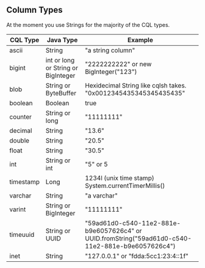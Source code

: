 ## Column Types

At the moment you use Strings for the majority of the CQL types.


| CQL Type        | Java Type   |  Example  |
| ------------- |---------------| -----|
| ascii         | String | "a string column" |
| bigint        | int or long or String or BigInteger      |   "2222222222" or new BigInteger("123") |
| blob          | String or ByteBuffer      |    Hexidecimal String like cqlsh takes. "0x0012345435345345435435" |
| boolean       | Boolean              |   true    |
| counter  | String or long             |    "11111111"   |
| decimal  |      String         |   "13.6"    |
| double   |        String       |   "20.5"    |
| float    |       String        |    "30.5"   |
| int      |        String or int       |   "5" or 5    |
| timestamp     |      Long         |   1234l (unix time stamp) System.currentTimerMillis() |
| varchar  |      String         |  "a varchar"     |
| varint   |        String or BigInteger       |    "11111111"   |
| timeuuid |         String or UUID      |   "59ad61d0-c540-11e2-881e-b9e6057626c4" or UUID.fromString("59ad61d0-c540-11e2-881e-b9e6057626c4")    |
| inet     |        String       |   "127.0.0.1" or "fdda:5cc1:23:4::1f"    |
